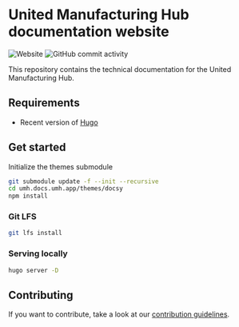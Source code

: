 # United Manufacturing Hub documentation website

![Website][badge-website]
![GitHub commit activity][badge-commit-activity]

This repository contains the technical documentation for the United Manufacturing Hub.


## Requirements

- Recent version of [Hugo](https://gohugo.io/getting-started/installing/)

## Get started

Initialize the themes submodule

```bash
git submodule update -f --init --recursive
cd umh.docs.umh.app/themes/docsy
npm install
```

### Git LFS

```bash
git lfs install
```


### Serving locally

```bash
hugo server -D
```

## Contributing

If you want to contribute, take a look at our [contribution guidelines](https://umh.docs.umh.app/docs/development/contribute/getting-started/).

<!-- definitions -->
[badge-website]: https://img.shields.io/website?up_message=online&url=https%3A%2F%2Fhttps://umh.docs.umh.app/docs/
[badge-commit-activity]: https://img.shields.io/github/commit-activity/m/united-manufacturing-hub/umh.docs.umh.app